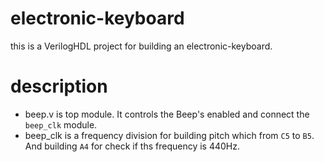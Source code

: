 # electronic-keyboard
this is a VerilogHDL project for building an electronic-keyboard.

# description
- beep.v is top module. It controls the Beep's enabled and connect the `beep_clk` module.
- beep_clk is a frequency division for building pitch which from `C5` to `B5`. And building `A4` for check if ths frequency is 440Hz.
